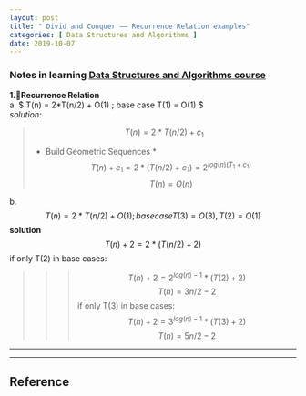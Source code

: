 ```yaml
---
layout: post
title: " Divid and Conquer —— Recurrence Relation examples"
categories: [ Data Structures and Algorithms ]
date: 2019-10-07
---
```


### Notes in learning [Data Structures and Algorithms course](https://dsa.cs.tsinghua.edu.cn/~deng/ds/dsacpp/dsacpp.3rd_edn.pdf)  
**1.Recurrence Relation**  
a. $ T(n) = 2*T(n/2) + O(1) ; base case T(1) = O(1) $    
*solution:*  
> $$ T(n) = 2*T(n/2) + c_{1} $$   
> * Build Geometric Sequences *   
> $$ T(n) + c_{1} = 2*(T(n/2) + c_{1}) = 2^{log(n)(T_{1} + c_{1})} $$
> $$ T(n) = O(n) $$

b. $$ T(n) = 2*T(n/2) + O(1) ; base case T(3) = O(3), T(2)=O(1) $$
**solution**  
$$T(n) + 2 = 2*(T(n/2) + 2) $$
if only T(2) in base cases:
>>> $$  T(n) + 2 = 2^{log(n) - 1}*(T(2) + 2) $$
>>> $$  T(n) = 3n/2 -2 $$
if only T(3) in base cases:
>>> $$  T(n) + 2 = 3^{log(n) - 1}*(T(3) + 2) $$
>>> $$  T(n) = 5n/2 -2 $$























---


---
<h2>Reference</h2>
